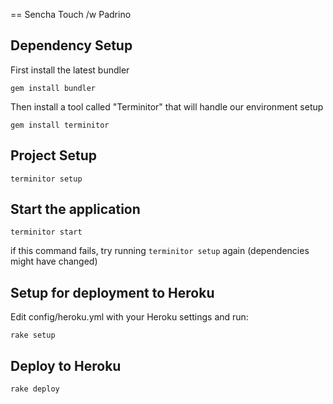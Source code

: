 == Sencha Touch /w Padrino

## Dependency Setup

First install the latest bundler

    gem install bundler

Then install a tool called "Terminitor" that will handle our environment setup

    gem install terminitor

## Project Setup

    terminitor setup

## Start the application

    terminitor start

if this command fails, try running `terminitor setup` again (dependencies might have changed)

## Setup for deployment to Heroku

Edit config/heroku.yml with your Heroku settings and run:

    rake setup

## Deploy to Heroku

    rake deploy

